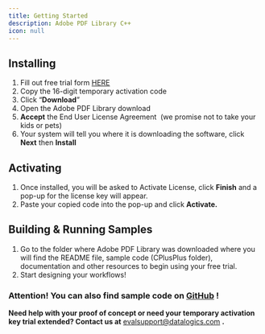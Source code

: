 ```yaml
---
title: Getting Started
description: Adobe PDF Library C++
icon: null
---
```


## **Installing** 

1. Fill out free trial form [HERE](https://www.datalogics.com/pdf-sdk-free-trial)   
2. Copy the 16-digit temporary activation code 
3. Click “**Download**”  
4. Open the Adobe PDF Library download 
5. **Accept** the End User License Agreement  (we promise not to take your kids or pets)
6. Your system will tell you where it is downloading the software, click **Next** then **Install** 

## **Activating**

1. Once installed, you will be asked to Activate License, click **Finish** and a pop-up for the license key will appear.  
2. Paste your copied code into the pop-up and click **Activate.** 

## Building & Running Samples 

1. Go to the folder where Adobe PDF Library was downloaded where you will find the README file, sample code (CPlusPlus folder), documentation and other resources to begin using your free trial. 
2. Start designing your workflows!

### **Attention!** You can also find sample code on [GitHub](https://github.com/datalogics/apdfl-csharp-dotnet-samples) ! 

**Need help with your proof of concept or need your temporary activation key trial extended? Contact us at** <evalsupport@datalogics.com> **.**
